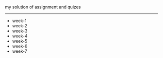 my solution of assignment and quizes

---
- week-1
- week-2
- week-3
- week-4
- week-5
- week-6
- week-7
